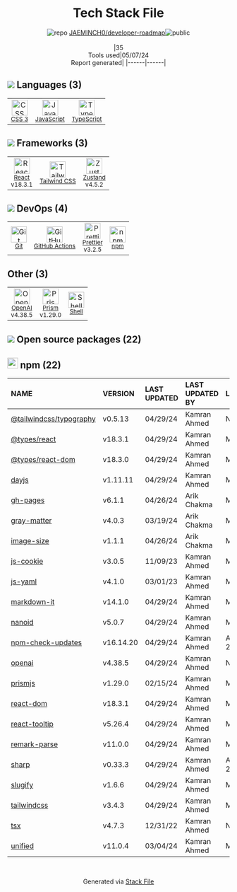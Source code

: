 <!--
&lt;--- Readme.md Snippet without images Start ---&gt;
## Tech Stack
JAEMINCH0/developer-roadmap is built on the following main stack:

- [JavaScript](https://developer.mozilla.org/en-US/docs/Web/JavaScript) – Languages
- [TypeScript](http://www.typescriptlang.org) – Languages
- [React](https://reactjs.org/) – Javascript UI Libraries
- [Tailwind CSS](https://tailwindcss.com) – Front-End Frameworks
- [Zustand](https://github.com/react-spring/zustand) – State Management Library
- [GitHub Actions](https://github.com/features/actions) – Continuous Integration
- [Prettier](https://prettier.io/) – Code Review
- [OpenAI](https://openai.com/) – Large Language Models
- [Prism](https://prismjs.com/) – Javascript Utilities & Libraries
- [Shell](https://en.wikipedia.org/wiki/Shell_script) – Shells

Full tech stack [here](/techstack.md)

&lt;--- Readme.md Snippet without images End ---&gt;

&lt;--- Readme.md Snippet with images Start ---&gt;
## Tech Stack
JAEMINCH0/developer-roadmap is built on the following main stack:

- <img width='25' height='25' src='https://img.stackshare.io/service/1209/javascript.jpeg' alt='JavaScript'/> [JavaScript](https://developer.mozilla.org/en-US/docs/Web/JavaScript) – Languages
- <img width='25' height='25' src='https://img.stackshare.io/service/1612/bynNY5dJ.jpg' alt='TypeScript'/> [TypeScript](http://www.typescriptlang.org) – Languages
- <img width='25' height='25' src='https://img.stackshare.io/service/1020/OYIaJ1KK.png' alt='React'/> [React](https://reactjs.org/) – Javascript UI Libraries
- <img width='25' height='25' src='https://img.stackshare.io/service/8158/default_660b7c41c3ba489cb581eec89c04655404258c19.png' alt='Tailwind CSS'/> [Tailwind CSS](https://tailwindcss.com) – Front-End Frameworks
- <img width='25' height='25' src='https://img.stackshare.io/service/11559/zustand.png' alt='Zustand'/> [Zustand](https://github.com/react-spring/zustand) – State Management Library
- <img width='25' height='25' src='https://img.stackshare.io/service/11563/actions.png' alt='GitHub Actions'/> [GitHub Actions](https://github.com/features/actions) – Continuous Integration
- <img width='25' height='25' src='https://img.stackshare.io/service/7035/default_66f265943abed56bcdbfca1c866a4261b1fbb063.jpg' alt='Prettier'/> [Prettier](https://prettier.io/) – Code Review
- <img width='25' height='25' src='https://img.stackshare.io/service/48786/default_8b1119bcbb159cebebc2f6cfc9cd2e359b169d22.jpg' alt='OpenAI'/> [OpenAI](https://openai.com/) – Large Language Models
- <img width='25' height='25' src='https://img.stackshare.io/service/10010/Screen_Shot_2012-07-31_at_21.57.03__400x400.png' alt='Prism'/> [Prism](https://prismjs.com/) – Javascript Utilities & Libraries
- <img width='25' height='25' src='https://img.stackshare.io/service/4631/default_c2062d40130562bdc836c13dbca02d318205a962.png' alt='Shell'/> [Shell](https://en.wikipedia.org/wiki/Shell_script) – Shells

Full tech stack [here](/techstack.md)

&lt;--- Readme.md Snippet with images End ---&gt;
-->
<div align="center">

# Tech Stack File
![](https://img.stackshare.io/repo.svg "repo") [JAEMINCH0/developer-roadmap](https://github.com/JAEMINCH0/developer-roadmap)![](https://img.stackshare.io/public_badge.svg "public")
<br/><br/>
|35<br/>Tools used|05/07/24 <br/>Report generated|
|------|------|
</div>

## <img src='https://img.stackshare.io/languages.svg'/> Languages (3)
<table><tr>
  <td align='center'>
  <img width='36' height='36' src='https://img.stackshare.io/service/6727/css.png' alt='CSS 3'>
  <br>
  <sub><a href="https://developer.mozilla.org/en-US/docs/Web/CSS/CSS3">CSS 3</a></sub>
  <br>
  <sub></sub>
</td>

<td align='center'>
  <img width='36' height='36' src='https://img.stackshare.io/service/1209/javascript.jpeg' alt='JavaScript'>
  <br>
  <sub><a href="https://developer.mozilla.org/en-US/docs/Web/JavaScript">JavaScript</a></sub>
  <br>
  <sub></sub>
</td>

<td align='center'>
  <img width='36' height='36' src='https://img.stackshare.io/service/1612/bynNY5dJ.jpg' alt='TypeScript'>
  <br>
  <sub><a href="http://www.typescriptlang.org">TypeScript</a></sub>
  <br>
  <sub></sub>
</td>

</tr>
</table>

## <img src='https://img.stackshare.io/frameworks.svg'/> Frameworks (3)
<table><tr>
  <td align='center'>
  <img width='36' height='36' src='https://img.stackshare.io/service/1020/OYIaJ1KK.png' alt='React'>
  <br>
  <sub><a href="https://reactjs.org/">React</a></sub>
  <br>
  <sub>v18.3.1</sub>
</td>

<td align='center'>
  <img width='36' height='36' src='https://img.stackshare.io/service/8158/default_660b7c41c3ba489cb581eec89c04655404258c19.png' alt='Tailwind CSS'>
  <br>
  <sub><a href="https://tailwindcss.com">Tailwind CSS</a></sub>
  <br>
  <sub></sub>
</td>

<td align='center'>
  <img width='36' height='36' src='https://img.stackshare.io/service/11559/zustand.png' alt='Zustand'>
  <br>
  <sub><a href="https://github.com/react-spring/zustand">Zustand</a></sub>
  <br>
  <sub>v4.5.2</sub>
</td>

</tr>
</table>

## <img src='https://img.stackshare.io/devops.svg'/> DevOps (4)
<table><tr>
  <td align='center'>
  <img width='36' height='36' src='https://img.stackshare.io/service/1046/git.png' alt='Git'>
  <br>
  <sub><a href="http://git-scm.com/">Git</a></sub>
  <br>
  <sub></sub>
</td>

<td align='center'>
  <img width='36' height='36' src='https://img.stackshare.io/service/11563/actions.png' alt='GitHub Actions'>
  <br>
  <sub><a href="https://github.com/features/actions">GitHub Actions</a></sub>
  <br>
  <sub></sub>
</td>

<td align='center'>
  <img width='36' height='36' src='https://img.stackshare.io/service/7035/default_66f265943abed56bcdbfca1c866a4261b1fbb063.jpg' alt='Prettier'>
  <br>
  <sub><a href="https://prettier.io/">Prettier</a></sub>
  <br>
  <sub>v3.2.5</sub>
</td>

<td align='center'>
  <img width='36' height='36' src='https://img.stackshare.io/service/1120/lejvzrnlpb308aftn31u.png' alt='npm'>
  <br>
  <sub><a href="https://www.npmjs.com/">npm</a></sub>
  <br>
  <sub></sub>
</td>

</tr>
</table>

## Other (3)
<table><tr>
  <td align='center'>
  <img width='36' height='36' src='https://img.stackshare.io/service/48786/default_8b1119bcbb159cebebc2f6cfc9cd2e359b169d22.jpg' alt='OpenAI'>
  <br>
  <sub><a href="https://openai.com/">OpenAI</a></sub>
  <br>
  <sub>v4.38.5</sub>
</td>

<td align='center'>
  <img width='36' height='36' src='https://img.stackshare.io/service/10010/Screen_Shot_2012-07-31_at_21.57.03__400x400.png' alt='Prism'>
  <br>
  <sub><a href="https://prismjs.com/">Prism</a></sub>
  <br>
  <sub>v1.29.0</sub>
</td>

<td align='center'>
  <img width='36' height='36' src='https://img.stackshare.io/service/4631/default_c2062d40130562bdc836c13dbca02d318205a962.png' alt='Shell'>
  <br>
  <sub><a href="https://en.wikipedia.org/wiki/Shell_script">Shell</a></sub>
  <br>
  <sub></sub>
</td>

</tr>
</table>


## <img src='https://img.stackshare.io/group.svg' /> Open source packages (22)</h2>

## <img width='24' height='24' src='https://img.stackshare.io/service/1120/lejvzrnlpb308aftn31u.png'/> npm (22)

|NAME|VERSION|LAST UPDATED|LAST UPDATED BY|LICENSE|VULNERABILITIES|
|:------|:------|:------|:------|:------|:------|
|[@tailwindcss/typography](https://www.npmjs.com/@tailwindcss/typography)|v0.5.13|04/29/24|Kamran Ahmed |N/A|N/A|
|[@types/react](https://www.npmjs.com/@types/react)|v18.3.1|04/29/24|Kamran Ahmed |MIT|N/A|
|[@types/react-dom](https://www.npmjs.com/@types/react-dom)|v18.3.0|04/29/24|Kamran Ahmed |MIT|N/A|
|[dayjs](https://www.npmjs.com/dayjs)|v1.11.11|04/29/24|Kamran Ahmed |MIT|N/A|
|[gh-pages](https://www.npmjs.com/gh-pages)|v6.1.1|04/26/24|Arik Chakma |MIT|N/A|
|[gray-matter](https://www.npmjs.com/gray-matter)|v4.0.3|03/19/24|Arik Chakma |MIT|N/A|
|[image-size](https://www.npmjs.com/image-size)|v1.1.1|04/26/24|Arik Chakma |MIT|N/A|
|[js-cookie](https://www.npmjs.com/js-cookie)|v3.0.5|11/09/23|Kamran Ahmed |MIT|N/A|
|[js-yaml](https://www.npmjs.com/js-yaml)|v4.1.0|03/01/23|Kamran Ahmed |MIT|N/A|
|[markdown-it](https://www.npmjs.com/markdown-it)|v14.1.0|04/29/24|Kamran Ahmed |MIT|N/A|
|[nanoid](https://www.npmjs.com/nanoid)|v5.0.7|04/29/24|Kamran Ahmed |MIT|N/A|
|[npm-check-updates](https://www.npmjs.com/npm-check-updates)|v16.14.20|04/29/24|Kamran Ahmed |Apache-2.0|N/A|
|[openai](https://www.npmjs.com/openai)|v4.38.5|04/29/24|Kamran Ahmed |N/A|N/A|
|[prismjs](https://www.npmjs.com/prismjs)|v1.29.0|02/15/24|Kamran Ahmed |MIT|N/A|
|[react-dom](https://www.npmjs.com/react-dom)|v18.3.1|04/29/24|Kamran Ahmed |MIT|N/A|
|[react-tooltip](https://www.npmjs.com/react-tooltip)|v5.26.4|04/29/24|Kamran Ahmed |MIT|N/A|
|[remark-parse](https://www.npmjs.com/remark-parse)|v11.0.0|04/29/24|Kamran Ahmed |MIT|N/A|
|[sharp](https://www.npmjs.com/sharp)|v0.33.3|04/29/24|Kamran Ahmed |Apache-2.0|N/A|
|[slugify](https://www.npmjs.com/slugify)|v1.6.6|04/29/24|Kamran Ahmed |MIT|N/A|
|[tailwindcss](https://www.npmjs.com/tailwindcss)|v3.4.3|04/29/24|Kamran Ahmed |MIT|N/A|
|[tsx](https://www.npmjs.com/tsx)|v4.7.3|12/31/22|Kamran Ahmed |N/A|N/A|
|[unified](https://www.npmjs.com/unified)|v11.0.4|03/04/24|Kamran Ahmed |MIT|N/A|

<br/>
<div align='center'>

Generated via [Stack File](https://github.com/marketplace/stack-file)
